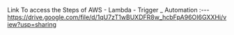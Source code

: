 
 Link To  access the Steps of AWS - Lambda - Trigger _ Automation :--- 
 https://drive.google.com/file/d/1qU7zT1wBUXDFR8w_hcbFpA96OI6GXXHi/view?usp=sharing
